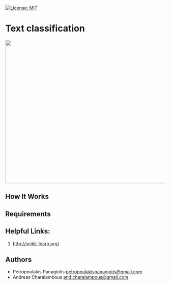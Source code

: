 [![License: MIT](https://img.shields.io/badge/License-MIT-yellow.svg)](https://opensource.org/licenses/MIT)
# Text classification
<img src="https://cdn-images-1.medium.com/max/640/1*ljCBykAJUnvaZcuPYwm4_A.png" width="550" height="450"> <br />

## How It Works

## Requirements


## Helpful Links: 
1. http://scikit-learn.org/


## Authors
* Petropoulakis Panagiotis petropoulakispanagiotis@gmail.com
* Andreas Charalambous and.charalampous@gmail.com
